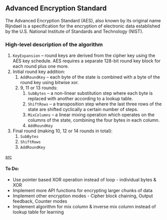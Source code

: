 ## Advanced Encryption Standard

The Advanced Encryption Standard (AES), also known by its original name Rijndael is a specification for the encryption of electronic data established by the U.S. National Institute of Standards and Technology (NIST).



### High-level description of the algorithm
1. `KeyExpansion` – round keys are derived from the cipher key using the AES key schedule. AES requires a separate 128-bit round key block for each round plus one more.
2. Initial round key addition:
    1. `AddRoundKey` – each byte of the state is combined with a byte of the round key using bitwise xor.
    2. 9, 11 or 13 rounds:
        1. `SubBytes` – a non-linear substitution step where each byte is replaced with another according to a lookup table.
        2. `ShiftRows` – a transposition step where the last three rows of the state are shifted cyclically a certain number of steps.
        3. `MixColumns` – a linear mixing operation which operates on the columns of the state, combining the four bytes in each column.
        4. `AddRoundKey`
3. Final round (making 10, 12 or 14 rounds in total):
    1. `SubBytes`
    2. `ShiftRows`
    3. `AddRoundKey`


[src](https://en.wikipedia.org/wiki/Advanced_Encryption_Standard)

#### To Do:
* Use pointer based XOR operation instead of loop - individual bytes & XOR
* Implement more API functions for encrypting larger chunks of data
* Implement other encryption modes - Cipher block chaining, Output feedback, Counter modes
* Implement algorithm for mix column & inverse mix column instead of lookup table for learning
